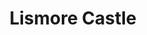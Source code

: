 ---
title: "Lismore Castle"
address: " Lismore Castle, Lismore, Co. Waterford"
tel: "+353 (0)58 54 424"
county: "Waterford"
category: "Castles"
type: "Content"
lat: "52.13498306274414"
lng: "-7.941132545471191"
---